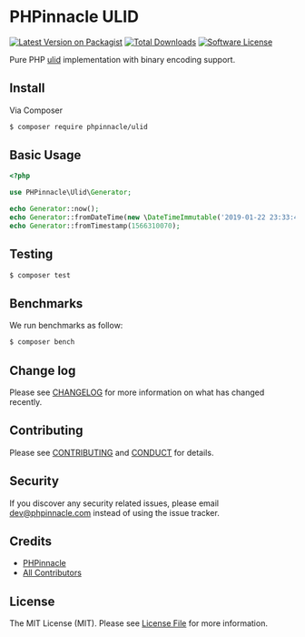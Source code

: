 # PHPinnacle ULID

[![Latest Version on Packagist][ico-version]][link-packagist]
[![Total Downloads][ico-downloads]][link-downloads]
[![Software License][ico-license]](LICENSE.md)

Pure PHP [ulid](https://github.com/ulid/spec) implementation with binary encoding support.

## Install

Via Composer

```bash
$ composer require phpinnacle/ulid
```

## Basic Usage

```php
<?php

use PHPinnacle\Ulid\Generator;

echo Generator::now();
echo Generator::fromDateTime(new \DateTimeImmutable('2019-01-22 23:33:45'));
echo Generator::fromTimestamp(1566310070);

```

## Testing

```bash
$ composer test
```

## Benchmarks

We run benchmarks as follow:

```bash
$ composer bench
```

## Change log

Please see [CHANGELOG](CHANGELOG.md) for more information on what has changed recently.

## Contributing

Please see [CONTRIBUTING](CONTRIBUTING.md) and [CONDUCT](CONDUCT.md) for details.

## Security

If you discover any security related issues, please email dev@phpinnacle.com instead of using the issue tracker.

## Credits

- [PHPinnacle][link-author]
- [All Contributors][link-contributors]

## License

The MIT License (MIT). Please see [License File](LICENSE.md) for more information.

[ico-version]: https://img.shields.io/packagist/v/phpinnacle/ulid.svg?style=flat-square
[ico-license]: https://img.shields.io/badge/license-MIT-brightgreen.svg?style=flat-square
[ico-downloads]: https://img.shields.io/packagist/dt/phpinnacle/ulid.svg?style=flat-square

[link-packagist]: https://packagist.org/packages/phpinnacle/ulid
[link-downloads]: https://packagist.org/packages/phpinnacle/ulid
[link-author]: https://github.com/phpinnacle
[link-contributors]: ../../contributors
